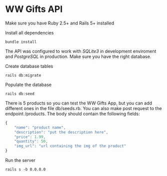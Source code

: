 # WW Gifts API

Make sure you have Ruby 2.5+ and Rails 5+ installed

Install all dependencies

`bundle install`

The API was configured to work with *SQLite3* in development enviroment and *PostgreSQL* in production. Make sure you have the right database.

Create database tables

`rails db:migrate`

Populate the database

`rails db:seed`

There is 5 products so you can test the WW Gifts App, but you can add different ones in the file db/seeds.rb. You can also make post request to the endpoint /products. The body should contain the following fields:

```javascript
{
    "name": "product name",
    "description": "put the description here",
    "price": 1.99,
    "quantity": 50,
    "img_url": "url containing the img of the product"
}
```

Run the server

`rails s -b 0.0.0.0`